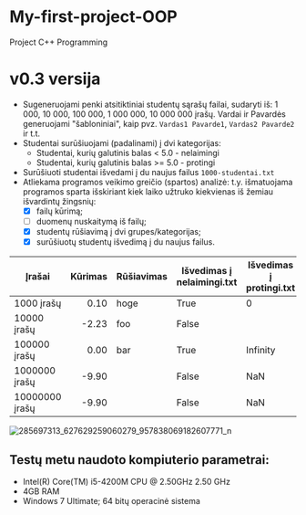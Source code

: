 # My-first-project-OOP #
Project C++ Programming

# v0.3 versija #
* Sugeneruojami penki atsitiktiniai studentų sąrašų failai, sudaryti iš: 1 000, 10 000, 100 000, 1 000 000, 10 000 000 įrašų. Vardai ir Pavardės generuojami "šabloniniai", kaip pvz. `Vardas1 Pavarde1`, `Vardas2 Pavarde2` ir t.t.
* Studentai surūšiuojami (padalinami) į dvi kategorijas:
  * Studentai, kurių galutinis balas < 5.0 - nelaimingi
  * Studentai, kurių galutinis balas >= 5.0 - protingi
* Surūšiuoti studentai išvedami į du naujus failus `1000-studentai.txt`
* Atliekama programos veikimo greičio (spartos) analizė: t.y. išmatuojama programos sparta išskiriant kiek laiko užtruko kiekvienas iš žemiau išvardintų žingsnių:
    - [x] failų kūrimą;
    - [ ] duomenų nuskaitymą iš failų;
    - [x] studentų rūšiavimą į dvi grupes/kategorijas;
    - [x] surūšiuotų studentų išvedimą į du naujus failus.

|Įrašai|Kūrimas|Rūšiavimas |Išvedimas į nelaimingi.txt |  Išvedimas į protingi.txt
|---|----:|----|---|---
|1000 įrašų| 0.10|hoge|True |       0|2017-01-01 03:04:05+0900|
|10000 įrašų|-2.23|foo |False|        |2017-12-23 12:34:51+0900|
|100000 įrašų| 0.00|bar |True |Infinity|2017-03-03 22:44:55+0900|
|1000000 įrašų|-9.90|    |False|     NaN|2017-01-01 00:00:00+0900|
|10000000 įrašų|-9.90|    |False|     NaN|2017-01-01 00:00:00+0900|

![285697313_627629259060279_957838069182607771_n](https://user-images.githubusercontent.com/72965991/195760793-ea7b354f-496f-4786-8d20-58b0f01ff2e5.png)


## Testų metu naudoto kompiuterio parametrai: ##

* Intel(R) Core(TM) i5-4200M CPU @ 2.50GHz 2.50 GHz
* 4GB RAM
* Windows 7 Ultimate; 64 bitų operacinė sistema
